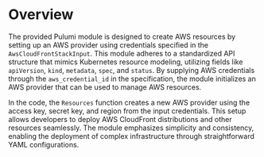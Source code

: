 # Overview

The provided Pulumi module is designed to create AWS resources by setting up an AWS provider using credentials specified in the `AwsCloudFrontStackInput`. This module adheres to a standardized API structure that mimics Kubernetes resource modeling, utilizing fields like `apiVersion`, `kind`, `metadata`, `spec`, and `status`. By supplying AWS credentials through the `aws_credential_id` in the specification, the module initializes an AWS provider that can be used to manage AWS resources.

In the code, the `Resources` function creates a new AWS provider using the access key, secret key, and region from the input credentials. This setup allows developers to deploy AWS CloudFront distributions and other resources seamlessly. The module emphasizes simplicity and consistency, enabling the deployment of complex infrastructure through straightforward YAML configurations.